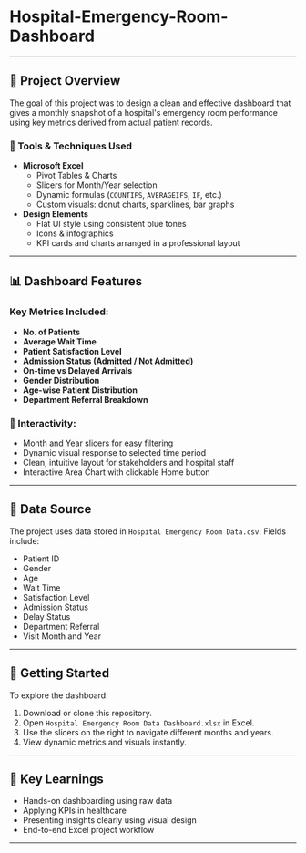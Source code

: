 # Hospital-Emergency-Room-Dashboard


---

## 📌 Project Overview

The goal of this project was to design a clean and effective dashboard that gives a monthly snapshot of a hospital's emergency room performance using key metrics derived from actual patient records.

### 🔧 Tools & Techniques Used
- **Microsoft Excel**
  - Pivot Tables & Charts
  - Slicers for Month/Year selection
  - Dynamic formulas (`COUNTIFS`, `AVERAGEIFS`, `IF`, etc.)
  - Custom visuals: donut charts, sparklines, bar graphs
- **Design Elements**
  - Flat UI style using consistent blue tones
  - Icons & infographics
  - KPI cards and charts arranged in a professional layout

---

## 📊 Dashboard Features

### Key Metrics Included:
- **No. of Patients**
- **Average Wait Time**
- **Patient Satisfaction Level**
- **Admission Status (Admitted / Not Admitted)**
- **On-time vs Delayed Arrivals**
- **Gender Distribution**
- **Age-wise Patient Distribution**
- **Department Referral Breakdown**

### 🧭 Interactivity:
- Month and Year slicers for easy filtering
- Dynamic visual response to selected time period
- Clean, intuitive layout for stakeholders and hospital staff
- Interactive Area Chart with clickable Home button

---


## 📁 Data Source

The project uses data stored in `Hospital Emergency Room Data.csv`. Fields include:
- Patient ID
- Gender
- Age
- Wait Time
- Satisfaction Level
- Admission Status
- Delay Status
- Department Referral
- Visit Month and Year

---

## 🚀 Getting Started

To explore the dashboard:
1. Download or clone this repository.
2. Open `Hospital Emergency Room Data Dashboard.xlsx` in Excel.
3. Use the slicers on the right to navigate different months and years.
4. View dynamic metrics and visuals instantly.

---




## 🧠 Key Learnings

- Hands-on dashboarding using raw data
- Applying KPIs in healthcare
- Presenting insights clearly using visual design
- End-to-end Excel project workflow

---




